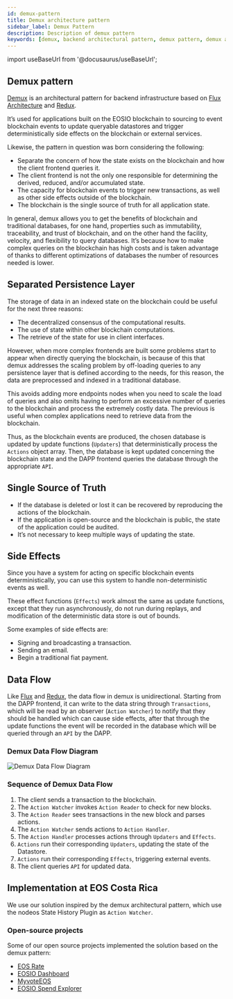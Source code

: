 ```yaml
---
id: demux-pattern
title: Demux architecture pattern
sidebar_label: Demux Pattern
description: Description of demux pattern
keywords: [demux, backend architectural pattern, demux pattern, demux architecture pattern, EOSIO, EOS Costa Rica]
---
```


import useBaseUrl from '@docusaurus/useBaseUrl';

## Demux pattern

[Demux](https://medium.com/eosio/introducing-demux-deterministic-databases-off-chain-verified-by-the-eosio-blockchain-bd860c49b017) is an architectural pattern for backend infrastructure based on [Flux Architecture](https://facebook.github.io/flux/docs/in-depth-overview.html) and [Redux](https://github.com/reduxjs/redux/).

It’s used for applications built on the EOSIO blockchain to sourcing to event blockchain events to update queryable datastores and trigger deterministically side effects on the blockchain or external services.

Likewise, the pattern in question was born considering the following:

- Separate the concern of how the state exists on the blockchain and how the client frontend queries it.
- The client frontend is not the only one responsible for determining the derived, reduced, and/or accumulated state.
- The capacity for blockchain events to trigger new transactions, as well as other side effects outside of the blockchain.
- The blockchain is the single source of truth for all application state. 

In general, demux allows you to get the benefits of blockchain and traditional databases, for one hand, properties such as immutability, traceability, and trust of blockchain, and on the other hand the facility, velocity, and flexibility to query databases. It’s because how to make complex queries on the blockchain has high costs and is taken advantage of thanks to different optimizations of databases the number of resources needed is lower.

## Separated Persistence Layer

The storage of data in an indexed state on the blockchain could be useful for the next three reasons:

- The decentralized consensus of the computational results.
- The use of state within other blockchain computations.
- The retrieve of the state for use in client interfaces.

However, when more complex frontends are built some problems start to appear when directly querying the blockchain, is because of this that demux addresses the scaling problem by off-loading queries to any persistence layer that is defined according to the needs, for this reason, the data are preprocessed and indexed in a traditional database.

This avoids adding more endpoints nodes when you need to scale the load of queries and also omits having to perform an excessive number of queries to the blockchain and process the extremely costly data. The previous is useful when complex applications need to retrieve data from the blockchain.

Thus, as the blockchain events are produced, the chosen database is updated by update functions (`Updaters`) that deterministically process the `Actions` object array. Then, the database is kept updated concerning the blockchain state and the DAPP frontend queries the database through the appropriate `API`.

## Single Source of Truth

- If the database is deleted or lost it can be recovered by reproducing the actions of the blockchain.
- If the application is open-source and the blockchain is public, the state of the application could be audited. 
- It’s not necessary to keep multiple ways of updating the state.

## Side Effects

Since you have a system for acting on specific blockchain events deterministically, you can use this system to handle non-deterministic events as well. 

These effect functions (`Effects`) work almost the same as update functions, except that they run asynchronously, do not run during replays, and modification of the deterministic data store is out of bounds. 

Some examples of side effects are:

- Signing and broadcasting a transaction.
- Sending an email.
- Begin a traditional fiat payment.

## Data Flow

Like [Flux](https://facebook.github.io/flux/docs/in-depth-overview.html#structure-and-data-flow) and [Redux](https://redux.js.org/tutorials/essentials/part-1-overview-concepts#redux-terms-and-concepts), the data flow in demux is unidirectional. Starting from the DAPP frontend, it can write to the data string through `Transactions`, which will be read by an observer (`Action Watcher`) to notify that they should be handled which can cause side effects, after that through the update functions the event will be recorded in the database which will be queried through an `API` by the DAPP.

### Demux Data Flow Diagram

<div style={{  textAlign: "center" }}>
    <img alt="Demux Data Flow Diagram" title="Demux Patern Diagram" 
    src={ useBaseUrl( '/img/diagrams/demux-pattern.webp' )} loading="lazy"/> 
</div>

### Sequence of Demux Data Flow

1. The client sends a transaction to the blockchain.
1. The `Action Watcher` invokes `Action Reader` to check for new blocks.
1. The `Action Reader` sees transactions in the new block and parses actions.
1. The `Action Watcher` sends actions to `Action Handler`.
1. The `Action Handler` processes actions through `Updaters` and `Effects`.
1. `Actions` run their corresponding `Updaters`, updating the state of the Datastore.
1. `Actions` run their corresponding `Effects`, triggering external events.
1. The client queries `API` for updated data.

## Implementation at EOS Costa Rica

We use our solution inspired by the demux architectural pattern, which use the nodeos State History Plugin as `Action Watcher`.

### Open-source projects

Some of our open source projects implemented the solution based on the demux pattern:

- [EOS Rate](https://github.com/eoscostarica/eos-rate)
- [EOSIO Dashboard](https://github.com/eoscostarica/eosio-dashboard)
- [MyvoteEOS](https://github.com/eoscostarica/MyvoteEOS-proxy)
- [EOSIO Spend Explorer](https://github.com/eoscostarica/eosio-spend-explorer)

